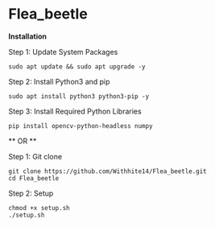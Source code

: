 # Flea_beetle

**Installation**

Step 1: Update System Packages

```
sudo apt update && sudo apt upgrade -y
```

Step 2: Install Python3 and pip
```
sudo apt install python3 python3-pip -y
```

Step 3: Install Required Python Libraries
```
pip install opencv-python-headless numpy
```

** OR **

Step 1: Git clone
```
git clone https://github.com/Withhite14/Flea_beetle.git
cd Flea_beetle
```
Step 2: Setup
```
chmod +x setup.sh
./setup.sh
```
